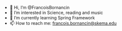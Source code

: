 - 👋 Hi, I’m @FrancoisBornancin
- 👀 I’m interested in Science, reading and music
- 🌱 I’m currently learning Spring Framework 
- 📫 How to reach me: francois.bornancin@skema.edu

<!---
FrancoisBornancin/FrancoisBornancin is a ✨ special ✨ repository because its `README.md` (this file) appears on your GitHub profile.
You can click the Preview link to take a look at your changes.
--->
